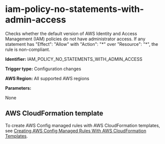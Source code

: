# iam\-policy\-no\-statements\-with\-admin\-access<a name="iam-policy-no-statements-with-admin-access"></a>

Checks whether the default version of AWS Identity and Access Management \(IAM\) policies do not have administrator access\. If any statement has "Effect": "Allow" with "Action": "\*" over "Resource": "\*", the rule is non\-compliant\. 

**Identifier:** IAM\_POLICY\_NO\_STATEMENTS\_WITH\_ADMIN\_ACCESS

**Trigger type:** Configuration changes

**AWS Region:** All supported AWS regions

**Parameters:**

None  

## AWS CloudFormation template<a name="w24aac11c29c17b7d211c15"></a>

To create AWS Config managed rules with AWS CloudFormation templates, see [Creating AWS Config Managed Rules With AWS CloudFormation Templates](aws-config-managed-rules-cloudformation-templates.md)\.